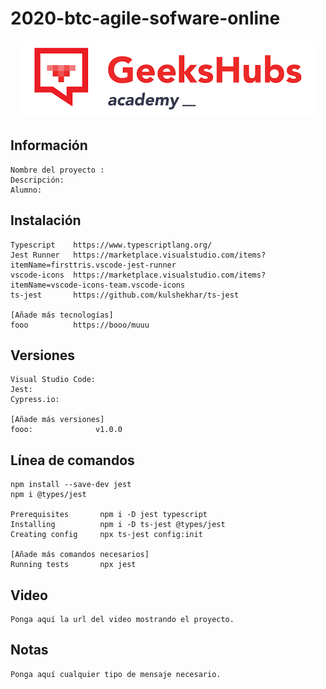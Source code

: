 # 2020-btc-agile-sofware-online

<p align="center">
    <img src="https://github.com/GeeksHubsAcademy/2020-geekshubs-media/blob/master/image/logo.png" >	
</p>


## Información
```
Nombre del proyecto :
Descripción:
Alumno:
```

## Instalación
```
Typescript    https://www.typescriptlang.org/
Jest Runner   https://marketplace.visualstudio.com/items?itemName=firsttris.vscode-jest-runner
vscode-icons  https://marketplace.visualstudio.com/items?itemName=vscode-icons-team.vscode-icons
ts-jest       https://github.com/kulshekhar/ts-jest 

[Añade más tecnologías]
fooo          https://booo/muuu 
```

## Versiones
```
Visual Studio Code: 
Jest:
Cypress.io:

[Añade más versiones]
fooo:              v1.0.0
```

## Línea de comandos
```
npm install --save-dev jest
npm i @types/jest

Prerequisites       npm i -D jest typescript	
Installing          npm i -D ts-jest @types/jest	
Creating config     npx ts-jest config:init	

[Añade más comandos necesarios]
Running tests	    npx jest
```

## Video
```
Ponga aquí la url del video mostrando el proyecto.
```

## Notas
```
Ponga aquí cualquier tipo de mensaje necesario.
```
